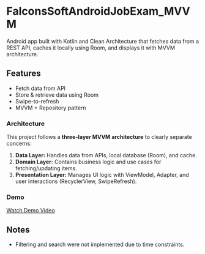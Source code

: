 # FalconsSoftAndroidJobExam_MVVM
Android app built with Kotlin and Clean Architecture that fetches data from a REST API, caches it locally using Room, and displays it with MVVM architecture.


## Features
- Fetch data from API
- Store & retrieve data using Room
- Swipe-to-refresh
- MVVM + Repository pattern

### Architecture
This project follows a **three-layer MVVM architecture** to clearly separate concerns:

1. **Data Layer:** Handles data from APIs, local database (Room), and cache.
2. **Domain Layer:** Contains business logic and use cases for fetching/updating items.
3. **Presentation Layer:** Manages UI logic with ViewModel, Adapter, and user interactions (RecyclerView, SwipeRefresh).

### Demo
[Watch Demo Video]((https://youtube.com/shorts/6qoIbO5hrBI?si=JOEz_YC3WYbwsFs2))
## Notes
- Filtering and search were not implemented due to time constraints.
